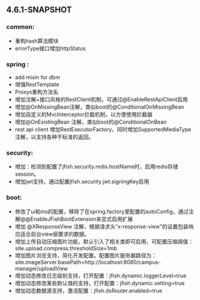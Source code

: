 


## 4.6.1-SNAPSHOT
### common:
- 重构hash算法模块
- errorType接口增加httpStatus

### spring :    
- add mixin for dbm   
- 增强RestTemplate
- Proxys重构方法名
- 增加注解+接口风格的RestClient机制，可通过@EnableRestApiClient启用
- 增加@OnMissingBean注解，类似boot的@ConditionalOnMissingBean
- 增加自定义的MvcInterceptor拦截机制，以方便使用拦截器
- 增加@OnExistingBean 注解，类似boot的@ConditionalOnBean
- rest api client 增加RestExecutorFactory，同时增加SupportedMediaType注解，以支持各种不标准的返回。

### security:   
- 增加：检测到配置了jfish.security.redis.hostName时，启用redis存储session。
- 增加jwt支持，通过配置jfish.security.jwt.signingKey启用

### boot:
- 修改了ui和ms的配置，移除了在spring.factory里配置的autoConfig，通过注解@@EnableJFishBootExtension来显式启用扩展
- 增加 @XResponseView 注解，根据请求头“x-response-view”的设置包装响应适合前台view层要求的数据。
- 增加上传自动压缩图片功能，默认引入了相关类即可启用，可配置压缩阈值：site.upload.compress.thresholdSize=1mb
- 增加图片浏览支持，简化开发配置。配置图片服务器路径为：site.imageServer.basePath=http://localhost:8080/campus-manager/uploadView
- 增加动态修改日志级别支持，打开配置：jfish.dynamic.loggerLevel=true
- 增加动态修改某些默认值的支持，打开配置：jfish.dynamic.setting=true
- 增加动态数据源支持，激活配置：jfish.dsRouter.enabled=true

